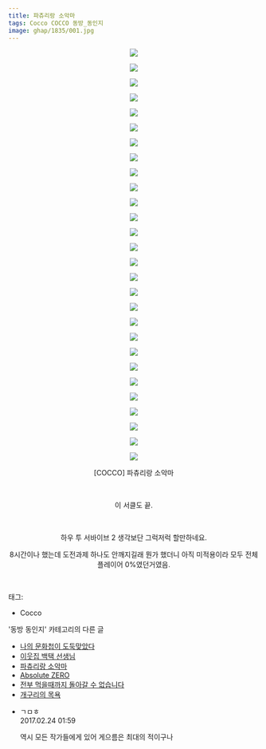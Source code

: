```yaml
---
title: 파츄리랑 소악마
tags: Cocco COCCO 동방_동인지
image: ghap/1835/001.jpg
---
```

<div class="article">
<p style="text-align: center; clear: none; float: none;"><img src="{{ site.nasurl }}/ghap/1835/001.jpg"/></p>
<p style="text-align: center; clear: none; float: none;"><img src="{{ site.nasurl }}/ghap/1835/002.jpg"/></p>
<p style="text-align: center; clear: none; float: none;"><img src="{{ site.nasurl }}/ghap/1835/003.jpg"/></p>
<p style="text-align: center; clear: none; float: none;"><img src="{{ site.nasurl }}/ghap/1835/004.jpg"/></p>
<p style="text-align: center; clear: none; float: none;"><img src="{{ site.nasurl }}/ghap/1835/005.jpg"/></p>
<p style="text-align: center; clear: none; float: none;"><img src="{{ site.nasurl }}/ghap/1835/006.jpg"/></p>
<p style="text-align: center; clear: none; float: none;"><img src="{{ site.nasurl }}/ghap/1835/007.jpg"/></p>
<p style="text-align: center; clear: none; float: none;"><img src="{{ site.nasurl }}/ghap/1835/008.jpg"/></p>
<p style="text-align: center; clear: none; float: none;"><img src="{{ site.nasurl }}/ghap/1835/009.jpg"/></p>
<p style="text-align: center; clear: none; float: none;"><img src="{{ site.nasurl }}/ghap/1835/010.jpg"/></p>
<p style="text-align: center; clear: none; float: none;"><img src="{{ site.nasurl }}/ghap/1835/011.jpg"/></p>
<p style="text-align: center; clear: none; float: none;"><img src="{{ site.nasurl }}/ghap/1835/012.jpg"/></p>
<p style="text-align: center; clear: none; float: none;"><img src="{{ site.nasurl }}/ghap/1835/013.jpg"/></p>
<p style="text-align: center; clear: none; float: none;"><img src="{{ site.nasurl }}/ghap/1835/014.jpg"/></p>
<p style="text-align: center; clear: none; float: none;"><img src="{{ site.nasurl }}/ghap/1835/015.jpg"/></p>
<p style="text-align: center; clear: none; float: none;"><img src="{{ site.nasurl }}/ghap/1835/016.jpg"/></p>
<p style="text-align: center; clear: none; float: none;"><img src="{{ site.nasurl }}/ghap/1835/017.jpg"/></p>
<p style="text-align: center; clear: none; float: none;"><img src="{{ site.nasurl }}/ghap/1835/018.jpg"/></p>
<p style="text-align: center; clear: none; float: none;"><img src="{{ site.nasurl }}/ghap/1835/019.jpg"/></p>
<p style="text-align: center; clear: none; float: none;"><img src="{{ site.nasurl }}/ghap/1835/020.jpg"/></p>
<p style="text-align: center; clear: none; float: none;"><img src="{{ site.nasurl }}/ghap/1835/021.jpg"/></p>
<p style="text-align: center; clear: none; float: none;"><img src="{{ site.nasurl }}/ghap/1835/022.jpg"/></p>
<p style="text-align: center; clear: none; float: none;"><img src="{{ site.nasurl }}/ghap/1835/023.jpg"/></p>
<p style="text-align: center; clear: none; float: none;"><img src="{{ site.nasurl }}/ghap/1835/024.jpg"/></p>
<p style="text-align: center; clear: none; float: none;"><img src="{{ site.nasurl }}/ghap/1835/025.jpg"/></p>
<p style="text-align: center; clear: none; float: none;"><img src="{{ site.nasurl }}/ghap/1835/026.jpg"/></p>
<p style="text-align: center; clear: none; float: none;"><img src="{{ site.nasurl }}/ghap/1835/027.jpg"/></p>
<p style="text-align: center; clear: none; float: none;"><img src="{{ site.nasurl }}/ghap/1835/028.jpg"/></p>
<p style="text-align: center; clear: none; float: none;">[COCCO] 파츄리랑 소악마</p>
<p style="text-align: center; clear: none; float: none;"><br/></p>
<p style="text-align: center; clear: none; float: none;">이 서클도 끝.</p>
<p style="text-align: center; clear: none; float: none;"><br/></p>
<p style="text-align: center; clear: none; float: none;">하우 투 서바이브 2 생각보단 그럭저럭 할만하네요.</p>
<p style="text-align: center; clear: none; float: none;">8시간이나 했는데 도전과제 하나도 안깨지길래 뭔가 했더니 아직 미적용이라 모두 전체 플레이어 0%였던거였음.</p>
<p><br/></p>
</div><div class="tagTrail">
<p>태그: </p>
<ul>
<li>Cocco</li>
</ul>
</div><div class="another">
<p>'동방 동인지' 카테고리의 다른 글</p>
<ul>
<li><a href="/2016-08-26-ghap_1838">나의 문화첩이 도둑맞았다</a></li>
<li><a href="/2016-08-26-ghap_1837">이웃집 백택 선생님</a></li>
<li><a href="/2016-08-26-ghap_1835">파츄리랑 소악마</a></li>
<li><a href="/2016-08-25-ghap_1834">Absolute ZERO</a></li>
<li><a href="/2016-08-25-ghap_1826">전부 먹을때까지 돌아갈 수 없습니다</a></li>
<li><a href="/2016-08-25-ghap_1825">개구리의 목욕</a></li>
</ul>
</div><div class="cb_module cb_fluid">
<div class="cb_wrt cb_profile">
<div class="comment">
<ul>
<li class="cb_thumb_off" id="comment14923416">
<div class="cb_comment_area">
<div class="cb_info_area">
<div class="cb_section">
<span class="cb_nick_name">ㄱㅁㅎ</span>
</div>
<div class="cb_section">
<span class="cb_date">2017.02.24 01:59 </span>
</div>
</div>
<div class="cb_dsc_comment">
<p class="cb_dsc">
											역시 모든 작가들에게 있어 게으름은 최대의 적이구나
										</p>
</div>
</div></li>
</ul>
</div>
</div><!-- commentList close -->
</div>